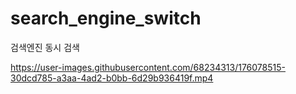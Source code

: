 # search_engine_switch
검색엔진 동시 검색


https://user-images.githubusercontent.com/68234313/176078515-30dcd785-a3aa-4ad2-b0bb-6d29b936419f.mp4


